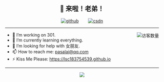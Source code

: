 <h2 align="center">👋 来啦！老弟！</h2>
<p align="center">
  <a href="https://github.com/lsc183754539"><img src="https://img.shields.io/badge/GitHub-ff79c6" alt="github"></a> &nbsp;&nbsp;&nbsp;&nbsp;&nbsp;&nbsp;
  <a href="https://blog.csdn.net/qq_37691298"><img src="https://img.shields.io/badge/CSDN-cf000e" alt="csdn"></a>
</p>
<hr/>

<img align='right' src="https://profile-counter.glitch.me/lsc183754539/count.svg" alt="访客数量"/>

- 🔭 I’m working on 301.
- 🌱 I’m currently learning everything.
- 🤔 I’m looking for help with 女朋友.
- 📫 How to reach me: [pasalai@qq.com](mailto://pasalai@qq.com)
- ⚡ Kiss Me Please: https://lsc183754539.github.io

<hr/>

<p align="center">
<a href="https://github.com/lsc183754539/lsc183754539">
  <img align="center" src="https://github-readme-stats.anuraghazra1.vercel.app/api?username=lsc183754539&show_icons=true" />
</a>
</p>
<div data-iframe-width="150" data-iframe-height="270" data-share-badge-id="db5ee0b1-ec6b-4a04-a90e-0e2caba2a497" data-share-badge-host="https://www.credly.com"></div>
